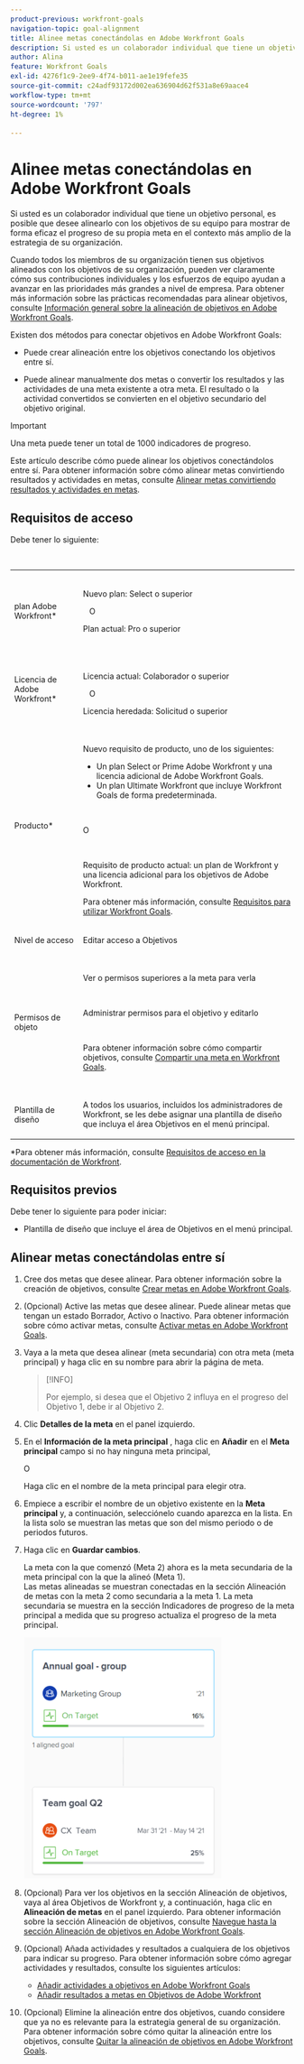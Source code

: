 ```yaml
---
product-previous: workfront-goals
navigation-topic: goal-alignment
title: Alinee metas conectándolas en Adobe Workfront Goals
description: Si usted es un colaborador individual que tiene un objetivo personal, es posible que desee alinearlo con los objetivos de su equipo para mostrar de forma eficaz el progreso de su propia meta en el contexto más amplio de la estrategia de su organización.
author: Alina
feature: Workfront Goals
exl-id: 4276f1c9-2ee9-4f74-b011-ae1e19fefe35
source-git-commit: c24adf93172d002ea636904d62f531a8e69aace4
workflow-type: tm+mt
source-wordcount: '797'
ht-degree: 1%

---
```


# Alinee metas conectándolas en Adobe Workfront Goals


Si usted es un colaborador individual que tiene un objetivo personal, es posible que desee alinearlo con los objetivos de su equipo para mostrar de forma eficaz el progreso de su propia meta en el contexto más amplio de la estrategia de su organización.

Cuando todos los miembros de su organización tienen sus objetivos alineados con los objetivos de su organización, pueden ver claramente cómo sus contribuciones individuales y los esfuerzos de equipo ayudan a avanzar en las prioridades más grandes a nivel de empresa. Para obtener más información sobre las prácticas recomendadas para alinear objetivos, consulte [Información general sobre la alineación de objetivos en Adobe Workfront Goals](../../workfront-goals/goal-alignment/goal-alignment-overview.md).

Existen dos métodos para conectar objetivos en Adobe Workfront Goals:

* Puede crear alineación entre los objetivos conectando los objetivos entre sí.

* Puede alinear manualmente dos metas o convertir los resultados y las actividades de una meta existente a otra meta. El resultado o la actividad convertidos se convierten en el objetivo secundario del objetivo original.

>[!IMPORTANT]
>
>Una meta puede tener un total de 1000 indicadores de progreso.

Este artículo describe cómo puede alinear los objetivos conectándolos entre sí. Para obtener información sobre cómo alinear metas convirtiendo resultados y actividades en metas, consulte [Alinear metas convirtiendo resultados y actividades en metas](../../workfront-goals/goal-alignment/align-goals-by-converting-results-activities.md).

## Requisitos de acceso

Debe tener lo siguiente:

<table style="table-layout:auto">
 <col>
 </col>
 <col>
 </col>
 <tbody>
  <tr>
   <td role="rowheader">plan Adobe Workfront*</td>
   <td>
   <p>Nuevo plan: Select o superior</p>
   O
   <p>Plan actual: Pro o superior</p>
   
   </td>
  </tr>
  <tr>
   <td role="rowheader">Licencia de Adobe Workfront*</td>
   <td>
   <p>Licencia actual: Colaborador o superior</p>
   O
   <p>Licencia heredada: Solicitud o superior</p> </td>
  </tr>
  <tr>
   <td role="rowheader">Producto*</td>
   <td>
   <p> Nuevo requisito de producto, uno de los siguientes: </p>
<ul>
<li>Un plan Select or Prime Adobe Workfront y una licencia adicional de Adobe Workfront Goals.</li>
<li>Un plan Ultimate Workfront que incluye Workfront Goals de forma predeterminada. </li></ul>
   <p>O</p>
   <p>Requisito de producto actual: un plan de Workfront y una licencia adicional para los objetivos de Adobe Workfront. </p> <p>Para obtener más información, consulte <a href="../../workfront-goals/goal-management/access-needed-for-wf-goals.md" class="MCXref xref">Requisitos para utilizar Workfront Goals</a>. </p> </td>
  </tr>
  <tr>
   <td role="rowheader">Nivel de acceso</td>
   <td> <p>Editar acceso a Objetivos</p> </td>
  </tr>
  <tr>
   <td role="rowheader">Permisos de objeto</td>
   <td>
    
     <p>Ver o permisos superiores a la meta para verla</p>
     <p>Administrar permisos para el objetivo y editarlo</p>
     <p>Para obtener información sobre cómo compartir objetivos, consulte <a href="../../workfront-goals/workfront-goals-settings/share-a-goal.md" class="MCXref xref">Compartir una meta en Workfront Goals</a>. </p>
     </td>
  </tr>
<tr>
   <td role="rowheader"><p>Plantilla de diseño</p></td>
   <td> <p>A todos los usuarios, incluidos los administradores de Workfront, se les debe asignar una plantilla de diseño que incluya el área Objetivos en el menú principal. </p>  
</td>
  </tr>
 </tbody>
</table>

*Para obtener más información, consulte [Requisitos de acceso en la documentación de Workfront](/help/quicksilver/administration-and-setup/add-users/access-levels-and-object-permissions/access-level-requirements-in-documentation.md).

## Requisitos previos

Debe tener lo siguiente para poder iniciar:

* Plantilla de diseño que incluye el área de Objetivos en el menú principal.

## Alinear metas conectándolas entre sí

<!--
Aligning goals by connecting them differs depending on what environment you use. 

### Align goals by connecting them in the Production environment

1. Create two goals that you want to align. For information about creating goals, see [Create goals in Adobe Workfront Goals](../../workfront-goals/goal-management/create-goals.md).
1. (Optional) Activate the goals that you want to align. You can align goals that have a Draft, Active, or Inactive status. For information about activating goals, see [Activate goals in Adobe Workfront Goals](../../workfront-goals/goal-management/activate-goals.md).
1. Go to the goal that you want to align (child goal) to another goal (parent goal) and click its name to open the **Goal Details** panel.

   For example, if you want Goal 2 to influence the progress of Goal 1, you must go to Goal 2. 

1. Click **Align to another goal** in the upper-right corner of the right panel.

   ![](assets/align-to-another-goal-link-highlighted-350x128.png)

1. Start typing the name of an existing goal or the name of an owner in the **Align to another goal** field, then select it when it appears in the list. Only goals that are from the same or future periods display in the list. 
1. Click **Save**.

   The goal you started with (Goal 2) is now the child goal of the goal you aligned it with (Goal 1).   
   The aligned goals display connected in the Goal Alignment section with Goal 2 as secondary to Goal 1.

   ![](assets/goal-1-and-2-aligned-cards-350x427.png)

1. (Optional) To view the goals in the Goal Alignment section, do one of the following:

   * Click the Goal Alignment section in the left panel and find the goals by applying the correct filter. For information about filtering information in Workfront Goals, see [Filter information in Adobe Workfront Goals](../../workfront-goals/goal-management/filter-information-wf-goals.md).
   * Click the Goal List, Check-in, or Pulse sections in the left panel and find one of the goals, then click the **Alignment icon** ![](assets/align-icon.png) next to the goal name to go directly to the goal in the Goal Alignment section.

   For information about the Goal Alignment section, see [Navigate the Goal Alignment section in Adobe Workfront Goals](../../workfront-goals/goal-alignment/navigate-goal-alignment-chart.md). 

1. (Optional) Add activities and results to either goal to indicate their progress. For information about adding activities and results, see the following articles:

   * [Add activities to goals in Adobe Workfront Goals](../../workfront-goals/results-and-activities/add-activities-to-goals.md) 
   * [Add results to goals in Adobe Workfront Goals](../../workfront-goals/results-and-activities/add-results-to-goals.md)

1. (Optional) Remove the alignment between two goals, when you consider that no longer is relevant to your organization's overall strategy For information about removing alignment between goals, see [Remove goal alignment in Adobe Workfront Goals](../../workfront-goals/goal-alignment/remove-goal-alignment.md).

-->
1. Cree dos metas que desee alinear. Para obtener información sobre la creación de objetivos, consulte [Crear metas en Adobe Workfront Goals](../../workfront-goals/goal-management/create-goals.md).
1. (Opcional) Active las metas que desee alinear. Puede alinear metas que tengan un estado Borrador, Activo o Inactivo. Para obtener información sobre cómo activar metas, consulte [Activar metas en Adobe Workfront Goals](../../workfront-goals/goal-management/activate-goals.md).
1. Vaya a la meta que desea alinear (meta secundaria) con otra meta (meta principal) y haga clic en su nombre para abrir la página de meta.

   >[!INFO]
   >
   >Por ejemplo, si desea que el Objetivo 2 influya en el progreso del Objetivo 1, debe ir al Objetivo 2.

1. Clic **Detalles de la meta** en el panel izquierdo.

1. En el **Información de la meta principal** , haga clic en **Añadir** en el **Meta principal** campo si no hay ninguna meta principal,

   O

   Haga clic en el nombre de la meta principal para elegir otra.

1. Empiece a escribir el nombre de un objetivo existente en la **Meta principal** y, a continuación, selecciónelo cuando aparezca en la lista. En la lista solo se muestran las metas que son del mismo periodo o de periodos futuros.

1. Haga clic en **Guardar cambios**.

   La meta con la que comenzó (Meta 2) ahora es la meta secundaria de la meta principal con la que la alineó (Meta 1).\
   Las metas alineadas se muestran conectadas en la sección Alineación de metas con la meta 2 como secundaria a la meta 1.
La meta secundaria se muestra en la sección Indicadores de progreso de la meta principal a medida que su progreso actualiza el progreso de la meta principal.

   ![](assets/goal-1-and-2-aligned-cards-350x427.png)

1. (Opcional) Para ver los objetivos en la sección Alineación de objetivos, vaya al área Objetivos de Workfront y, a continuación, haga clic en **Alineación de metas** en el panel izquierdo. Para obtener información sobre la sección Alineación de objetivos, consulte [Navegue hasta la sección Alineación de objetivos en Adobe Workfront Goals](../../workfront-goals/goal-alignment/navigate-goal-alignment-chart.md).

1. (Opcional) Añada actividades y resultados a cualquiera de los objetivos para indicar su progreso. Para obtener información sobre cómo agregar actividades y resultados, consulte los siguientes artículos:

   * [Añadir actividades a objetivos en Adobe Workfront Goals](../../workfront-goals/results-and-activities/add-activities-to-goals.md)
   * [Añadir resultados a metas en Objetivos de Adobe Workfront](../../workfront-goals/results-and-activities/add-results-to-goals.md)

1. (Opcional) Elimine la alineación entre dos objetivos, cuando considere que ya no es relevante para la estrategia general de su organización. Para obtener información sobre cómo quitar la alineación entre los objetivos, consulte [Quitar la alineación de objetivos en Adobe Workfront Goals](../../workfront-goals/goal-alignment/remove-goal-alignment.md).


